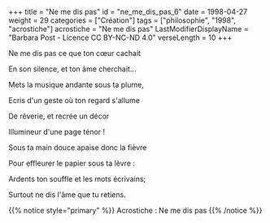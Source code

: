 +++
title = "Ne me dis pas"
id = "ne_me_dis_pas_6"
date = 1998-04-27
weight = 29
categories = ["Création"]
tags = ["philosophie", "1998", "acrostiche"]
acrostiche = "Ne me dis pas"
LastModifierDisplayName = "Barbara Post - Licence CC BY-NC-ND 4.0"
verseLength = 10
+++

Ne me dis pas ce que ton cœur cachait

En son silence, et ton âme cherchait...

Mets la musique andante sous ta plume,

Ecris d'un geste où ton regard s'allume

De rêverie, et recrée un décor

Illumineur d'une page ténor !

Sous ta main douce apaise donc la fièvre

Pour effleurer le papier sous ta lèvre :

Ardents ton souffle et les mots écrivains;

Surtout ne dis l'âme que tu retiens.

{{% notice style="primary" %}}
Acrostiche : Ne me dis pas
{{% /notice %}}
